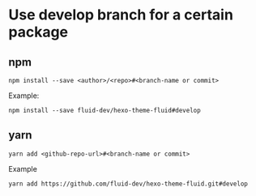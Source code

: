 # Use develop branch for a certain package

## npm

```shell
npm install --save <author>/<repo>#<branch-name or commit>
```

Example:

```shell
npm install --save fluid-dev/hexo-theme-fluid#develop
```

## yarn

```shell
yarn add <github-repo-url>#<branch-name or commit>
```

Example

```shell
yarn add https://github.com/fluid-dev/hexo-theme-fluid.git#develop
```
